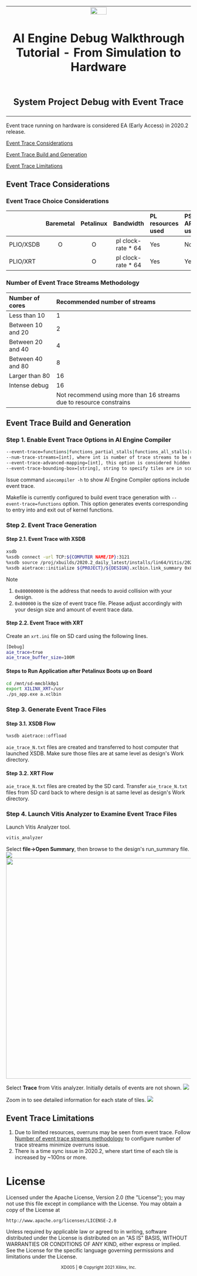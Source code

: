 <table>
 <tr>
   <td align="center"><img src="https://raw.githubusercontent.com/Xilinx/Image-Collateral/main/xilinx-logo.png" width="30%"/><h1>AI Engine Debug Walkthrough Tutorial - From Simulation to Hardware</h1>
   </td>
 </tr>
 <tr>
 <td align="center"><h2>System Project Debug with Event Trace</h2>
 </td>
 </tr>
</table>

Event trace running on hardware is considered EA (Early Access) in 2020.2 release.

[Event Trace Considerations](#Event-trace-considerations)

[Event Trace Build and Generation](#Event-trace-build-and-generation)

[Event Trace Limitations](#Event-trace-limitations)


## Event Trace Considerations

### Event Trace Choice Considerations

|           | Baremetal | Petalinux | Bandwidth          | PL resources used | PS ARM used |
| :---| :---: | :---: | :---: | :--- | :--- |
| PLIO/XSDB | O         | O         | pl clock-rate * 64 | Yes               | No          |
| PLIO/XRT  |           | O         | pl clock-rate * 64 | Yes               | Yes         |

### Number of Event Trace Streams Methodology

| Number of cores | Recommended number of streams |
| :---| :---|
| Less than 10      | 1 |
| Between 10 and 20 | 2 |
| Between 20 and 40 | 4 |
| Between 40 and 80 | 8 |
| Larger than 80    | 16 |
| Intense debug     | 16 |
|                   | Not recommend using more than 16 streams due to resource constrains |

## Event Trace Build and Generation

### Step 1. Enable Event Trace Options in AI Engine Compiler
```bash
--event-trace=functions|functions_partial_stalls|functions_all_stalls|runtime
--num-trace-streams=[int], where int is number of trace streams to be used to collect generated event trace data.
--event-trace-advanced-mapping=[int], this option is considered hidden and int will be set to same as value from --num-trace-streams option.
--event-trace-bounding-box=[string], string to specify tiles are in scope to collect event trace data.
```

Issue command `aiecompiler -h` to show AI Engine Compiler options include event trace.

Makefile is currently configured to build event trace generation with `--event-trace=functions` option. This option generates events corresponding to entry into and exit out of kernel functions.

### Step 2. Event Trace Generation

#### Step 2.1. Event Trace with XSDB
```bash
xsdb
%xsdb connect -url TCP:${COMPUTER NAME/IP}:3121
%xsdb source /proj/xbuilds/2020.2_daily_latest/installs/lin64/Vitis/2020.2/scripts/vitis/util/aie_trace_profile.tcl
%xsdb aietrace::initialize ${PROJECT}/${DESIGN}.xclbin.link_summary 0x800000000 0x800000
```
Note
1. `0x800000000` is the address that needs to avoid collision with your design.
2. `0x800000` is the size of event trace file. Please adjust accordingly with your design size and amount of event trace data.

#### Step 2.2. Event Trace with XRT
Create an `xrt.ini` file on SD card using the following lines.
```bash
[Debug]
aie_trace=true
aie_trace_buffer_size=100M
```

#### Steps to Run Application after Petalinux Boots up on Board
```bash
cd /mnt/sd-mmcblk0p1
export XILINX_XRT=/usr
./ps_app.exe a.xclbin
```

### Step 3. Generate Event Trace Files

#### Step 3.1. XSDB Flow
```bash
%xsdb aietrace::offload
```
`aie_trace_N.txt` files are created and transferred to host computer that launched XSDB. Make sure those files are at same level as design's Work directory.

#### Step 3.2. XRT Flow
`aie_trace_N.txt` files are created by the SD card.
Transfer `aie_trace_N.txt` files from SD card back to where design is at same level as design's Work directory.

### Step 4. Launch Vitis Analyzer to Examine Event Trace Files
Launch Vitis Analyzer tool.
```bash
vitis_analyzer
```
Select **file->Open Summary**, then browse to the design's run_summary file.
<img src="images/et_va_init.png">
<img src="images/et_va_init1.png" width="600">

Select **Trace** from Vitis analyzer. Initially details of events are not shown.
<img src="images/et_va_init2.png">

Zoom in to see detailed information for each state of tiles.
<img src="images/et_va_run.png">

## Event Trace Limitations
1. Due to limited resources, overruns may be seen from event trace. Follow [Number of event trace streams methodology](#Number-of-event-trace-streams-methodology) to configure number of trace streams minimize overruns issue.
2. There is a time sync issue in 2020.2, where start time of each tile is increased by ~100ns or more.


# License

Licensed under the Apache License, Version 2.0 (the "License");
you may not use this file except in compliance with the License.
You may obtain a copy of the License at

    http://www.apache.org/licenses/LICENSE-2.0


Unless required by applicable law or agreed to in writing, software
distributed under the License is distributed on an "AS IS" BASIS,
WITHOUT WARRANTIES OR CONDITIONS OF ANY KIND, either express or implied.
See the License for the specific language governing permissions and
limitations under the License.

<p align="center"><sup>XD005 | &copy; Copyright 2021 Xilinx, Inc.</sup></p>
